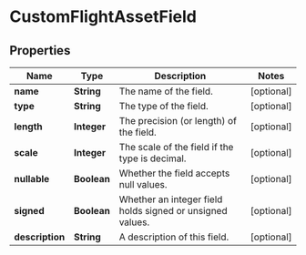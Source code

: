 # CustomFlightAssetField

## Properties
Name | Type | Description | Notes
------------ | ------------- | ------------- | -------------
**name** | **String** | The name of the field. |  [optional]
**type** | **String** | The type of the field. |  [optional]
**length** | **Integer** | The precision (or length) of the field. |  [optional]
**scale** | **Integer** | The scale of the field if the type is decimal. |  [optional]
**nullable** | **Boolean** | Whether the field accepts null values. |  [optional]
**signed** | **Boolean** | Whether an integer field holds signed or unsigned values. |  [optional]
**description** | **String** | A description of this field. |  [optional]
